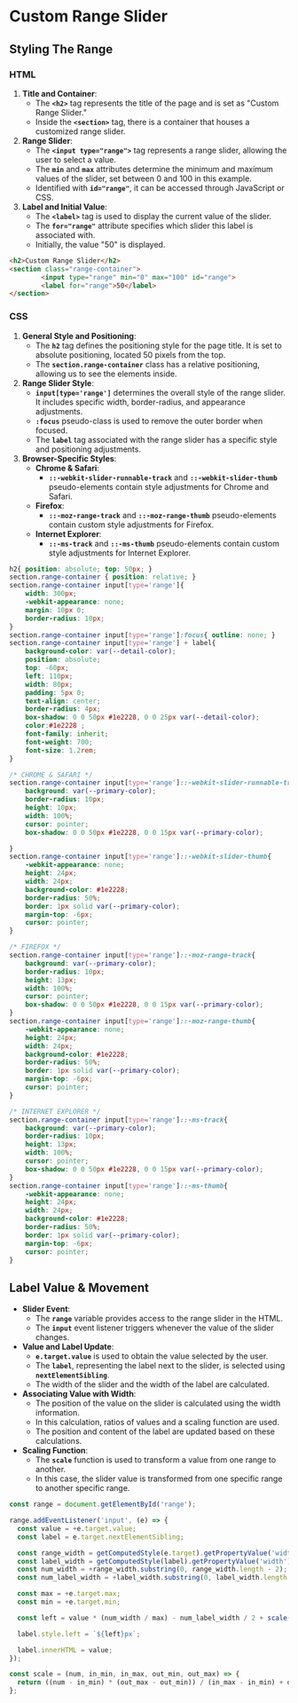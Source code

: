 # Custom Range Slider

## Styling The Range

### HTML

1. **Title and Container**:
    - The **`<h2>`** tag represents the title of the page and is set as "Custom Range Slider."
    - Inside the **`<section>`** tag, there is a container that houses a customized range slider.
2. **Range Slider**:
    - The **`<input type="range">`** tag represents a range slider, allowing the user to select a value.
    - The **`min`** and **`max`** attributes determine the minimum and maximum values of the slider, set between 0 and 100 in this example.
    - Identified with **`id="range"`**, it can be accessed through JavaScript or CSS.
3. **Label and Initial Value**:
    - The **`<label>`** tag is used to display the current value of the slider.
    - The **`for="range"`** attribute specifies which slider this label is associated with.
    - Initially, the value "50" is displayed.

```html
<h2>Custom Range Slider</h2>
<section class="range-container">
        <input type="range" min="0" max="100" id="range">
        <label for="range">50</label>
</section>
```

### CSS

1. **General Style and Positioning**:
    - The **`h2`** tag defines the positioning style for the page title. It is set to absolute positioning, located 50 pixels from the top.
    - The **`section.range-container`** class has a relative positioning, allowing us to see the elements inside.
2. **Range Slider Style**:
    - **`input[type='range']`** determines the overall style of the range slider. It includes specific width, border-radius, and appearance adjustments.
    - **`:focus`** pseudo-class is used to remove the outer border when focused.
    - The **`label`** tag associated with the range slider has a specific style and positioning adjustments.
3. **Browser-Specific Styles**:
    - **Chrome & Safari**:
        - **`::-webkit-slider-runnable-track`** and **`::-webkit-slider-thumb`** pseudo-elements contain style adjustments for Chrome and Safari.
    - **Firefox**:
        - **`::-moz-range-track`** and **`::-moz-range-thumb`** pseudo-elements contain custom style adjustments for Firefox.
    - **Internet Explorer**:
        - **`::-ms-track`** and **`::-ms-thumb`** pseudo-elements contain custom style adjustments for Internet Explorer.

```css
h2{ position: absolute; top: 50px; }
section.range-container { position: relative; }
section.range-container input[type='range']{
    width: 300px;
    -webkit-appearance: none;
    margin: 10px 0;
    border-radius: 10px;
}
section.range-container input[type='range']:focus{ outline: none; }
section.range-container input[type='range'] + label{
    background-color: var(--detail-color);
    position: absolute;
    top: -60px;
    left: 110px;
    width: 80px;
    padding: 5px 0;
    text-align: center;
    border-radius: 4px;
    box-shadow: 0 0 50px #1e2228, 0 0 25px var(--detail-color);
    color:#1e2228 ;
    font-family: inherit;
    font-weight: 700;
    font-size: 1.2rem;
}

/* CHROME & SAFARI */
section.range-container input[type='range']::-webkit-slider-runnable-track{
    background: var(--primary-color);
    border-radius: 10px;
    height: 10px;
    width: 100%;
    cursor: pointer;
    box-shadow: 0 0 50px #1e2228, 0 0 15px var(--primary-color);

}
section.range-container input[type='range']::-webkit-slider-thumb{
    -webkit-appearance: none;
    height: 24px;
    width: 24px;
    background-color: #1e2228;
    border-radius: 50%;
    border: 1px solid var(--primary-color);
    margin-top: -6px;
    cursor: pointer;
}

/* FIREFOX */
section.range-container input[type='range']::-moz-range-track{
    background: var(--primary-color); 
    border-radius: 10px;
    height: 13px;
    width: 100%;
    cursor: pointer;
    box-shadow: 0 0 50px #1e2228, 0 0 15px var(--primary-color);
}
section.range-container input[type='range']::-moz-range-thumb{
    -webkit-appearance: none;
    height: 24px;
    width: 24px;
    background-color: #1e2228;
    border-radius: 50%;
    border: 1px solid var(--primary-color);
    margin-top: -6px;
    cursor: pointer;
}

/* INTERNET EXPLORER */
section.range-container input[type='range']::-ms-track{
    background: var(--primary-color); 
    border-radius: 10px;
    height: 13px;
    width: 100%;
    cursor: pointer;
    box-shadow: 0 0 50px #1e2228, 0 0 15px var(--primary-color);
}
section.range-container input[type='range']::-ms-thumb{
    -webkit-appearance: none;
    height: 24px;
    width: 24px;
    background-color: #1e2228;
    border-radius: 50%;
    border: 1px solid var(--primary-color);
    margin-top: -6px;
    cursor: pointer;
}
```

## Label Value & Movement

- **Slider Event**:
  - The **`range`** variable provides access to the range slider in the HTML.
  - The **`input`** event listener triggers whenever the value of the slider changes.
- **Value and Label Update**:
  - **`e.target.value`** is used to obtain the value selected by the user.
  - The **`label`**, representing the label next to the slider, is selected using **`nextElementSibling`**.
  - The width of the slider and the width of the label are calculated.
- **Associating Value with Width**:
  - The position of the value on the slider is calculated using the width information.
  - In this calculation, ratios of values and a scaling function are used.
  - The position and content of the label are updated based on these calculations.
- **Scaling Function**:
  - The **`scale`** function is used to transform a value from one range to another.
  - In this case, the slider value is transformed from one specific range to another specific range.

```jsx
const range = document.getElementById('range');

range.addEventListener('input', (e) => {
  const value = +e.target.value;
  const label = e.target.nextElementSibling;

  const range_width = getComputedStyle(e.target).getPropertyValue('width');
  const label_width = getComputedStyle(label).getPropertyValue('width');
  const num_width = +range_width.substring(0, range_width.length - 2);
  const num_label_width = +label_width.substring(0, label_width.length - 2);

  const max = +e.target.max;
  const min = +e.target.min;

  const left = value * (num_width / max) - num_label_width / 2 + scale(value, min, max, 10, -10);

  label.style.left = `${left}px`;

  label.innerHTML = value;
});

const scale = (num, in_min, in_max, out_min, out_max) => {
  return ((num - in_min) * (out_max - out_min)) / (in_max - in_min) + out_min;
};
```
